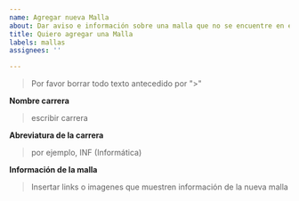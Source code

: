 ```yaml
---
name: Agregar nueva Malla
about: Dar aviso e información sobre una malla que no se encuentre en el projecto
title: Quiero agregar una Malla
labels: mallas
assignees: ''

---
```

> Por favor borrar todo texto antecedido por ">"


**Nombre carrera**
> escribir carrera

**Abreviatura de la carrera**
> por ejemplo, INF (Informática)

**Información de la malla**
> Insertar links o imagenes que muestren información de la nueva malla
